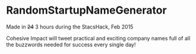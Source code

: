 # RandomStartupNameGenerator
Made in ~~24~~ 3 hours during the StacsHack, Feb 2015

Cohesive Impact will tweet practical and exciting company names full of all the buzzwords needed for success every single day!
